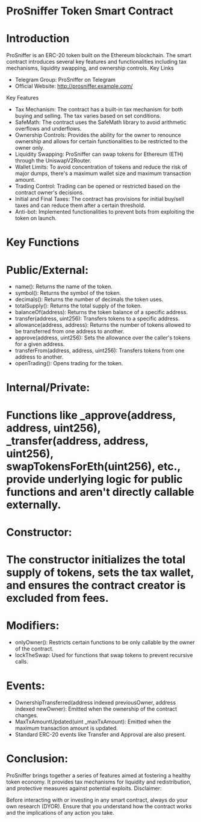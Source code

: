 # ProSniffer Token Smart Contract
# Introduction

ProSniffer is an ERC-20 token built on the Ethereum blockchain. The smart contract introduces several key features and functionalities including tax mechanisms, liquidity swapping, and ownership controls.
Key Links

-    Telegram Group: ProSniffer on Telegram
-    Official Website: http://prosniffer.example.com/

Key Features

-    Tax Mechanism: The contract has a built-in tax mechanism for both buying and selling. The tax varies based on set conditions.
-    SafeMath: The contract uses the SafeMath library to avoid arithmetic overflows and underflows.
-    Ownership Controls: Provides the ability for the owner to renounce ownership and allows for certain functionalities to be restricted to the owner only.
-    Liquidity Swapping: ProSniffer can swap tokens for Ethereum (ETH) through the UniswapV2Router.
-    Wallet Limits: To avoid concentration of tokens and reduce the risk of major dumps, there's a maximum wallet size and maximum transaction amount.
-    Trading Control: Trading can be opened or restricted based on the contract owner's decisions.
-    Initial and Final Taxes: The contract has provisions for initial buy/sell taxes and can reduce them after a certain threshold.
-    Anti-bot: Implemented functionalities to prevent bots from exploiting the token on launch.

# Key Functions
# Public/External:

-    name(): Returns the name of the token.
-    symbol(): Returns the symbol of the token.
-    decimals(): Returns the number of decimals the token uses.
-    totalSupply(): Returns the total supply of the token.
-    balanceOf(address): Returns the token balance of a specific address.
-    transfer(address, uint256): Transfers tokens to a specific address.
-    allowance(address, address): Returns the number of tokens allowed to be transferred from one address to another.
-    approve(address, uint256): Sets the allowance over the caller's tokens for a given address.
-    transferFrom(address, address, uint256): Transfers tokens from one address to another.
-    openTrading(): Opens trading for the token.

# Internal/Private:

# Functions like _approve(address, address, uint256), _transfer(address, address, uint256), swapTokensForEth(uint256), etc., provide underlying logic for public functions and aren't directly callable externally.
# Constructor:

# The constructor initializes the total supply of tokens, sets the tax wallet, and ensures the contract creator is excluded from fees.
# Modifiers:

-    onlyOwner(): Restricts certain functions to be only callable by the owner of the contract.
-    lockTheSwap: Used for functions that swap tokens to prevent recursive calls.

# Events:

-    OwnershipTransferred(address indexed previousOwner, address indexed newOwner): Emitted when the ownership of the contract changes.
-    MaxTxAmountUpdated(uint _maxTxAmount): Emitted when the maximum transaction amount is updated.
-    Standard ERC-20 events like Transfer and Approval are also present.

# Conclusion:

ProSniffer brings together a series of features aimed at fostering a healthy token economy. It provides tax mechanisms for liquidity and redistribution, and protective measures against potential exploits.
Disclaimer:

Before interacting with or investing in any smart contract, always do your own research (DYOR). Ensure that you understand how the contract works and the implications of any action you take.
